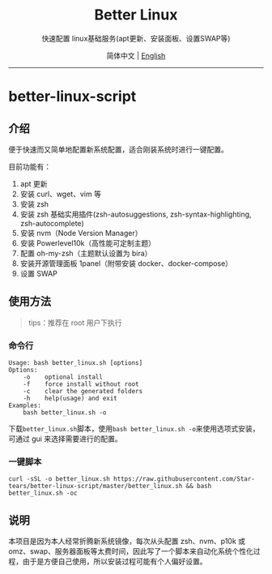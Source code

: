 <p align="center">
  <h1 align="center">Better Linux</h1>
  <p align="center">快速配置 linux基础服务(apt更新、安装面板、设置SWAP等)</p>
</p>

<p align="center">
简体中文 | <a href="./README_EN.md">English</a>
</p>

---

# better-linux-script

## 介绍

便于快速而又简单地配置新系统配置，适合刚装系统时进行一键配置。

目前功能有：

1. apt 更新
2. 安装 curl、wget、vim 等
3. 安装 zsh
4. 安装 zsh 基础实用插件(zsh-autosuggestions, zsh-syntax-highlighting, zsh-autocomplete)
5. 安装 nvm（Node Version Manager）
6. 安装 Powerlevel10k（高性能可定制主题）
7. 配置 oh-my-zsh（主题默认设置为 bira）
8. 安装开源管理面板 1panel（附带安装 docker、docker-compose）
9. 设置 SWAP

## 使用方法

> tips：推荐在 root 用户下执行

### 命令行

```shell
Usage: bash better_linux.sh [options]
Options:
    -o    optional install
    -f    force install without root
    -c    clear the generated folders
    -h    help(usage) and exit
Examples:
    bash better_linux.sh -o
```

下载`better_linux.sh`脚本，使用`bash better_linux.sh -o`来使用选项式安装，可通过 gui 来选择需要进行的配置。

### 一键脚本

```shell
curl -sSL -o better_linux.sh https://raw.githubusercontent.com/Star-tears/better-linux-script/master/better_linux.sh && bash better_linux.sh -oc
```

## 说明

本项目是因为本人经常折腾新系统镜像，每次从头配置 zsh、nvm、p10k 或 omz、swap、服务器面板等太费时间，因此写了一个脚本来自动化系统个性化过程，由于是方便自己使用，所以安装过程可能有个人偏好设置。
